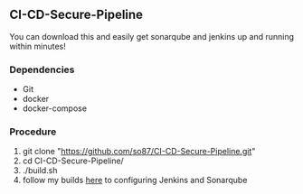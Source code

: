 ## CI-CD-Secure-Pipeline
You can download this and easily get sonarqube and jenkins up and running within minutes!  

### Dependencies
  * Git
  * docker
  * docker-compose

### Procedure
  1. git clone "https://github.com/so87/CI-CD-Secure-Pipeline.git"
  2. cd CI-CD-Secure-Pipeline/
  3. ./build.sh
  4. follow my builds [here](https://github.com/so87/Home-Lab/blob/master/Configuration%20Guides.md) to configuring Jenkins and Sonarqube
